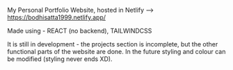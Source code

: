 My Personal Portfolio Website, hosted in Netlify --> https://bodhisatta1999.netlify.app/

Made using - REACT (no backend), TAILWINDCSS

It is still in development -  the projects section is incomplete, but the other functional parts of the website are done.
In the future styling and colour can be modified (styling never ends XD). 
